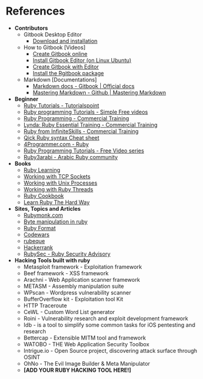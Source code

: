 # References
* **Contributors**
    * Gitbook Desktop Editor
        * [Download and installation][1]
    * How to Gitbook [Videos]
        * [Create Gitbook online][2]
        * [Install Gitbook Editor (on Linux Ubuntu)][3]
        * [Create Gitbook with Editor][4]
        * [Install the Rgitbook package][5]
    * Markdown [Documentations]
        * [Markdown docs - Gitbook | Official docs][6]
        * [Mastering Markdown - Github | Mastering Markdown][7]
* **Beginner**
    * [Ruby Tutorials - Tutorialspoint][8]
    * [Ruby programming Tutorials - Simple Free videos][9]
    * [Ruby Programming - Commercial Training][10]
    * [Lynda: Ruby Essential Training - Commercial Training][11]
    * [Ruby from InfiniteSkills - Commercial Training][12]
    * [Qick Ruby syntax Cheat sheet][13]
    * [4Programmer.com - Ruby][23]
    * [Ruby Programming Tutorials - Free Video series][24]
    * [Ruby3arabi - Arabic Ruby community][29]
* **Books**
    * [Ruby Learning][14]
    * [Working with TCP Sockets][15]
    * [Working with Unix Processes][16]
    * [Working with Ruby Threads][17]
    * [Ruby Cookbook][18]
    * [Learn Ruby The Hard Way][19]
* **Sites, Topics and Articles**
    * [Rubymonk.com][20]
    * [Byte manipulation in ruby][21]
    * [Ruby Format][22]
    * [Codewars][25]
    * [rubeque][26]
    * [Hackerrank][27]
    * [RubySec - Ruby Security Advisory][28]
* **Hacking Tools built with ruby**
    * Metasploit framework - Exploitation framework
    * Beef framework - XSS framework
    * Arachni - Web Application scanner framework
    * METASM - Assembly manipulation suite
    * WPscan - Wordpress vulnerability scanner
    * BufferOverflow kit - Exploitation tool Kit
    * HTTP Traceroute
    * CeWL - Custom Word List generator
    * Roini - Vulnerability research and exploit development framework
    * Idb - is a tool to simplify some common tasks for iOS pentesting and research
    * Bettercap - Extensible MITM tool and framework
    * WATOBO - THE Web Application Security Toolbox
    * Intrigue.io - Open Source project, discovering attack surface through OSINT
    * OhNo - The Evil Image Builder & Meta Manipulator
    * **[**ADD YOUR RUBY HACKING TOOL HERE!**]**







<br><br><br>
---
[1]: https://www.gitbook.com/editor
[2]: https://www.youtube.com/watch?v=kdpfRLpu0FQ
[3]: https://www.youtube.com/watch?v=2e21bHRqG9M
[4]: https://www.youtube.com/watch?v=IkV2HQLAKHY
[5]: https://www.youtube.com/watch?v=V23NKHiHWg4
[6]: http://help.gitbook.com/format/markdown.html
[7]: https://guides.github.com/features/mastering-markdown/
[8]: http://www.tutorialspoint.com/ruby/
[9]: https://www.thenewboston.com/videos.php?cat=50
[10]: https://www.youtube.com/watch?v=kdpfRLpu0FQ
[11]: https://www.youtube.com/playlist?list=PLFI1RBqfVaOrMxWjIuFXbtGYtdmezgap3
[12]: https://www.youtube.com/playlist?list=PLFI1RBqfVaOqvspvlnwS_ECczfRXnJee2
[13]: http://overapi.com/ruby/
[14]: http://rubylearning.com/satishtalim/tutorial.html
[15]: http://www.jstorimer.com/products/working-with-tcp-sockets
[16]: http://www.jstorimer.com/products/working-with-unix-processes
[17]: http://www.jstorimer.com/products/working-with-ruby-threads
[18]: http://shop.oreilly.com/product/9780596523695.do
[19]: http://learnrubythehardway.org/book/
[20]: https://rubymonk.com/
[21]: http://www.happybearsoftware.com/byte-manipulation-in-ruby.html
[22]: http://www.dotnetperls.com/format
[23]: http://4programmer.com/ruby
[24]: https://www.youtube.com/playlist?list=PLMK2xMz5H5Zv8eC8b4K6tMaE1-Z9FgSOp
[25]: http://www.codewars.com/?language=ruby
[26]: http://www.rubeque.com/
[27]: https://www.hackerrank.com/
[28]: http://rubysec.com/
[29]: http://ruby3arabi.com/

